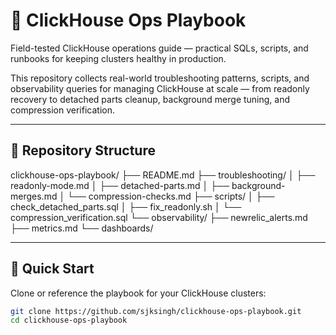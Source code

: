 # 🧰 ClickHouse Ops Playbook

Field-tested ClickHouse operations guide — practical SQLs, scripts, and runbooks for keeping clusters healthy in production.

This repository collects real-world troubleshooting patterns, scripts, and observability queries for managing ClickHouse at scale — from readonly recovery to detached parts cleanup, background merge tuning, and compression verification.

---

## 📁 Repository Structure
clickhouse-ops-playbook/
├── README.md
├── troubleshooting/
│   ├── readonly-mode.md
│   ├── detached-parts.md
│   ├── background-merges.md
│   └── compression-checks.md
├── scripts/
│   ├── check_detached_parts.sql
│   ├── fix_readonly.sh
│   └── compression_verification.sql
└── observability/
├── newrelic_alerts.md
├── metrics.md
└── dashboards/

---

## 🚀 Quick Start

Clone or reference the playbook for your ClickHouse clusters:

```bash
git clone https://github.com/sjksingh/clickhouse-ops-playbook.git
cd clickhouse-ops-playbook
